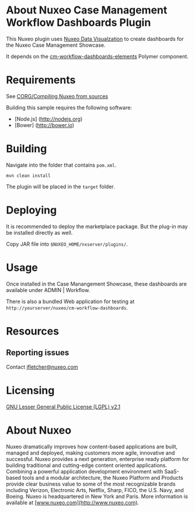 # About Nuxeo Case Management Workflow Dashboards Plugin

This Nuxeo plugin uses [Nuxeo Data Visualzation](https://doc.nuxeo.com/x/WZCRAQ) to create dashboards for the Nuxeo Case Management Showcase.

It depends on the [cm-workflow-dashboards-elements](https://github.com/nuxeo-sandbox/cm-workflow-dashboards-elements) Polymer component.

# Requirements

See [CORG/Compiling Nuxeo from sources](http://doc.nuxeo.com/x/xION)

Building this sample requires the following software:

- [Node.js] (http://nodejs.org)
- [Bower] (http://bower.io)

# Building

Navigate into the folder that contains `pom.xml`.

    mvn clean install

The plugin will be placed in the `target` folder.

# Deploying

It is recommended to deploy the marketplace package. But the plug-in may be installed directly as well. 

Copy JAR file into `$NUXEO_HOME/nxserver/plugins/`.

# Usage

Once installed in the Case Manangement Showcase, these dashboards are available under ADMIN | Workflow.

There is also a bundled Web application for testing at `http://yourserver/nuxeo/cm-workflow-dashboards`.

# Resources

## Reporting issues

Contact [jfletcher@nuxeo.com](mailto:jfletcher@nuxeo.com)

# Licensing

[GNU Lesser General Public License (LGPL) v2.1](http://www.gnu.org/licenses/lgpl-2.1.html)

# About Nuxeo

Nuxeo dramatically improves how content-based applications are built, managed and deployed, making customers more agile, innovative and successful. Nuxeo provides a next generation, enterprise ready platform for building traditional and cutting-edge content oriented applications. Combining a powerful application development environment with SaaS-based tools and a modular architecture, the Nuxeo Platform and Products provide clear business value to some of the most recognizable brands including Verizon, Electronic Arts, Netflix, Sharp, FICO, the U.S. Navy, and Boeing. Nuxeo is headquartered in New York and Paris. More information is available at [www.nuxeo.com](http://www.nuxeo.com).